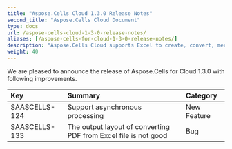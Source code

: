```yaml
---
title: "Aspose.Cells Cloud 1.3.0 Release Notes"
second_title: "Aspose.Cells Cloud Document"
type: docs
url: /aspose-cells-cloud-1-3-0-release-notes/
aliases: [/aspose-cells-for-cloud-1-3-0-release-notes/]
description: "Aspose.Cells Cloud supports Excel to create, convert, merge, split, protected, inner object operation, and so on."
weight: 40
---
```


We are pleased to announce the release of Aspose.Cells for Cloud 1.3.0 with following improvements.

|**Key** |**Summary** |**Category** |
| :- | :- | :- |
|SAASCELLS-124 |Support asynchronous processing |New Feature |
|SAASCELLS-133 |The output layout of converting PDF from Excel file is not good |Bug |

